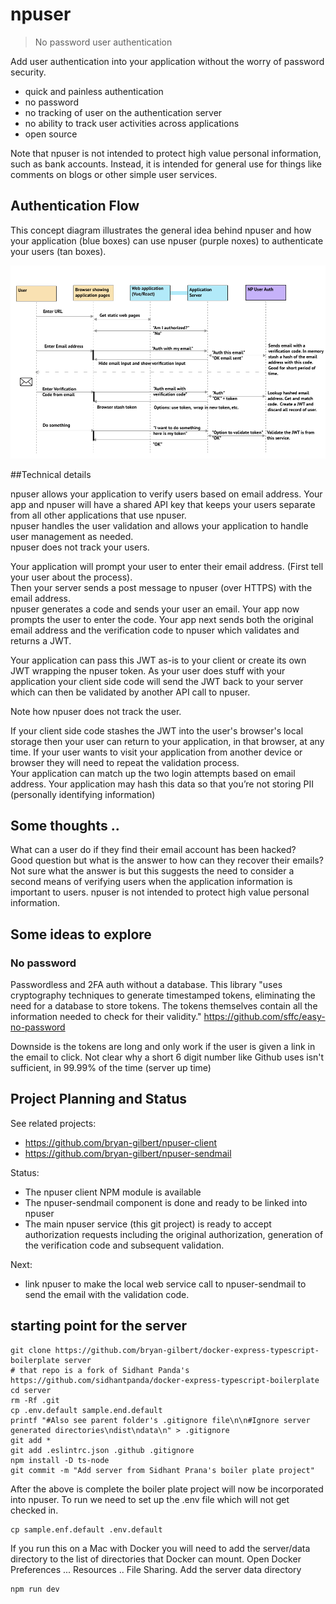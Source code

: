 # npuser

> No password user authentication 

Add user authentication into your application without the worry of password security.

- quick and painless authentication
- no password
- no tracking of user on the authentication server
- no ability to track user activities across applications
- open source

Note that npuser is not intended to protect high value personal information, such as bank accounts.  Instead, it is intended for general use for things like comments on blogs or other simple user services. 

## Authentication Flow

This concept diagram illustrates the general idea behind npuser and 
how your application (blue boxes) can use npuser (purple noxes) to authenticate your 
users (tan boxes).

![1]


##Technical details

npuser allows your application to verify users based on email address.  Your app and npuser will have a shared API key 
that keeps your users separate from all other applications that use npuser.  
npuser handles the user validation and allows your application to handle user management as needed.  
npuser does not track your users.

Your application will prompt your user to enter their email address. (First tell your user about the process).  
Then your server sends a post message to npuser (over HTTPS) with the email address.  
npuser generates a code and sends your user an email. 
Your app now prompts the user to enter the code. 
Your app next sends both the original email address and the verification code to npuser which validates and returns a JWT. 

Your application can pass this JWT as-is to your client or create its own JWT wrapping the npuser token. 
As your user does stuff with your application your client side code will send the JWT back to your server 
which can then be validated by another API call to npuser.

Note how npuser does not track the user.  

If your client side code stashes the JWT into the user's browser's local storage then your user can return to your 
application, in that browser, at any time. If your user wants to visit your application from another device or browser
they will need to repeat the validation process.  
Your application can match up the two login attempts based on email address. 
Your application may hash this data so that you’re not storing PII (personally identifying information)


## Some thoughts ..

What can a user do if they find their email account has been hacked?  
Good question but what is the answer to how can they recover their emails? 
Not sure what the answer is but this suggests the need to consider a second means of verifying users when the 
application information is important to users.  npuser is not intended to protect high value personal information.


## Some ideas to explore

### No password
Passwordless and 2FA auth without a database. This library "uses cryptography techniques to generate timestamped tokens, 
eliminating the need for a database to store tokens. The tokens themselves contain all the information needed 
to check for their validity."
https://github.com/sffc/easy-no-password

Downside is the tokens are long and only work if the user is given a link in the email to click. 
Not clear why a short 6 digit number like Github uses isn't sufficient, in 99.99% of the time (server up time)


## Project Planning and Status

See related projects:
- https://github.com/bryan-gilbert/npuser-client
- https://github.com/bryan-gilbert/npuser-sendmail

Status:
- The npuser client NPM module is available
- The npuser-sendmail component is done and ready to be linked into npuser
- The main npuser service (this git project) is ready to accept authorization requests including the original
authorization, generation of the verification code and subsequent validation.

Next:
- link npuser to make the local web service call to npuser-sendmail to send the email with the validation code.
 
## starting point for the server

```
git clone https://github.com/bryan-gilbert/docker-express-typescript-boilerplate server
# that repo is a fork of Sidhant Panda's https://github.com/sidhantpanda/docker-express-typescript-boilerplate
cd server
rm -Rf .git
cp .env.default sample.end.default
printf "#Also see parent folder's .gitignore file\n\n#Ignore server generated directories\ndist\ndata\n" > .gitignore
git add *
git add .eslintrc.json .github .gitignore
npm install -D ts-node
git commit -m "Add server from Sidhant Prana's boiler plate project"

```

After the above is complete the boiler plate project will now be incorporated into npuser. To run we need to
set up the .env file which will not get checked in.
```
cp sample.enf.default .env.default
```

If you run this on a Mac with Docker you will need to add the server/data directory to the list of directories that
Docker can mount. Open Docker Preferences ...  Resources .. File Sharing.  Add the server data directory

```
npm run dev
```


[1]: ./NoPasswordUserAuth.png 
